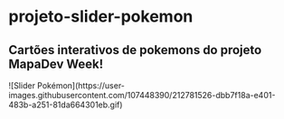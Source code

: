 # projeto-slider-pokemon
<h2>Cartões interativos de pokemons do projeto MapaDev Week!</h2>
<img>![Slider Pokémon](https://user-images.githubusercontent.com/107448390/212781526-dbb7f18a-e401-483b-a251-81da664301eb.gif)
